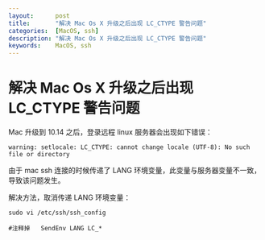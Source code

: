 ```yaml
---
layout:      post
title:       "解决 Mac Os X 升级之后出现 LC_CTYPE 警告问题"
categories:  [MacOS, ssh]
description: "解决 Mac Os X 升级之后出现 LC_CTYPE 警告问题"
keywords:    MacOS, ssh
---
```


# 解决 Mac Os X 升级之后出现 LC_CTYPE 警告问题

Mac 升级到 10.14 之后，登录远程 linux 服务器会出现如下错误：

```
warning: setlocale: LC_CTYPE: cannot change locale (UTF-8): No such file or directory
```

由于 mac ssh 连接的时候传递了 LANG 环境变量，此变量与服务器变量不一致，导致该问题发生。

解决方法，取消传递 LANG 环境变量：

```
sudo vi /etc/ssh/ssh_config

#注释掉   SendEnv LANG LC_*
```


